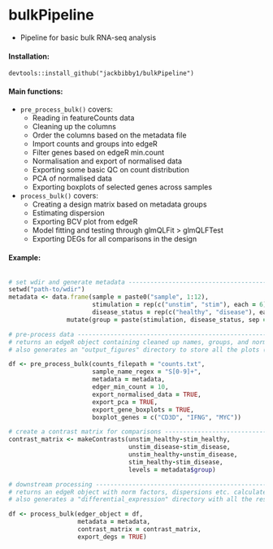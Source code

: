 # bulkPipeline

- Pipeline for basic bulk RNA-seq analysis

#### Installation:

```
devtools::install_github("jackbibby1/bulkPipeline")
```

#### Main functions:

- `pre_process_bulk()` covers: 
  - Reading in featureCounts data
  - Cleaning up the columns
  - Order the columns based on the metadata file
  - Import counts and groups into edgeR
  - Filter genes based on edgeR min.count
  - Normalisation and export of normalised data
  - Exporting some basic QC on count distribution
  - PCA of normalised data
  - Exporting boxplots of selected genes across samples
- `process_bulk()` covers:
  - Creating a design matrix based on metadata groups
  - Estimating dispersion
  - Exporting BCV plot from edgeR
  - Model fitting and testing through glmQLFit > glmQLFTest
  - Exporting DEGs for all comparisons in the design

#### Example:

```ruby

# set wdir and generate metadata ------------------------------------------
setwd("path-to/wdir")
metadata <- data.frame(sample = paste0("sample", 1:12), 
                       stimulation = rep(c("unstim", "stim"), each = 6),
                       disease_status = rep(c("healthy", "disease"), each = 3, times = 2)) %>%
                mutate(group = paste(stimulation, disease_status, sep = "_"))

# pre-process data --------------------------------------------------------
# returns an edgeR object containing cleaned up names, groups, and norm factors calculated
# also generates an "output_figures" directory to store all the plots (QC, PCA, boxplots etc.)

df <- pre_process_bulk(counts_filepath = "counts.txt",
                       sample_name_regex = "S[0-9]+",
                       metadata = metadata,
                       edger_min_count = 10,
                       export_normalised_data = TRUE,
                       export_pca = TRUE,
                       export_gene_boxplots = TRUE,
                       boxplot_genes = c("CD3D", "IFNG", "MYC"))

# create a contrast matrix for comparisons --------------------------------
contrast_matrix <- makeContrasts(unstim_healthy-stim_healthy,
                                 unstim_disease-stim_disease,
                                 unstim_healthy-unstim_disease,
                                 stim_healthy-stim_disease,
                                 levels = metadata$group)

# downstream processing ---------------------------------------------------
# returns an edgeR object with norm factors, dispersions etc. calculated
# also generates a "differential_expression" directory with all the results for each comparison

df <- process_bulk(edger_object = df,
                   metadata = metadata,
                   contrast_matrix = contrast_matrix, 
                   export_degs = TRUE)
                    
```
